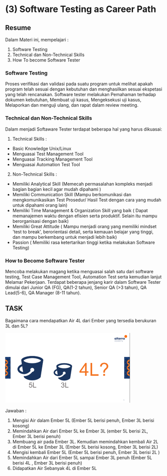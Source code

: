 # (3) Software Testing as Career Path

## Resume 

Dalam Materi ini, mempelajari :
1. Software Testing
2. Technical dan Non-Technical Skills
3. How To become Software Tester

### Software Testing
Proses verifikasi dan validasi pada suatu program untuk melihat apakah program telah sesuai dengan kebutuhan dan menghasilkan sesuai ekspetasi yang telah rencanakan. Software tester melakukan Pemahaman terhadap dokumen kebutuhan, Membuat uji kasus, Mengeksekusi uji kasus, Melaporkan dan menguji ulang, dan rapat dalam review meeting.


### Technical dan Non-Technical Skills
Dalam menjadi Softaware Tester terdapat beberapa hal yang harus dikuasai:
1. Technical Skills :
  * Basic Knowledge Unix/Linux
  * Menguasai Test Management Tool
  * Menguasai Tracking Management Tool
  * Menguasai Automation Test Tool

2. Non-Technical Skills :
  * Memiliki Analytical Skill (Memecah permasalahan kompleks menjadi bagian bagian kecil agar mudah dipahami )
  * Memiliki Communication Skill (Mampu berkomunikasi dan mengkomunikasikan Test Prosedur/ Hasil Test dengan cara yang mudah untuk dipahami orang lain)
  * Memiliki Time Management & Organization  Skill yang baik ( Dapat memanajemen waktu dengan efisien serta produktif. Selain itu mampu berorganisasi dengan baik)
  * Memiliki Great Attitude ( Mampu menjadi orang yang memiliki mindset 'test to break', berorientasi detail, serta kemauan belajar yang tinggi, dan mampu berkembang untuk menjadi lebih baik) 
  * Passion ( Memiliki rasa ketertarikan tinggi ketika melakukan Software Testing)
 
### How to Become Software Tester
Mencoba melakukan magang ketika menguasai salah satu dari software testing, Test Case Management Tool, Automation Test serta kemudian lanjut Melamar Pekerjaan. Terdapat beberapa jenjang karir dalam Software Tester dimulai dari Junior QA (FG), QA(1-2 tahun), Senior QA (>3 tahun), QA Lead(5-6), QA Manager (8-11 tahun). 

## TASK
Bagaimana cara mendapatkan Air 4L dari Ember yang tersedia berukuran 3L dan 5L?

<img src="./Screenshoot/Analitikal_Soal.png" width="400">

Jawaban :
  1. Mengisi Air dalam Ember 5L (Ember 5L berisi penuh, Ember 3L berisi kosong)
  2. Memindahkan Air dari Ember 5L ke Ember 3L (ember 5L berisi 2L, Ember 3L berisi penuh)
  3. Membuang air pada Ember 3L. Kemudian memindahkan kembali Air 2L di Ember 5L ke Ember 3L (Ember 5L berisi kosong, Ember 3L berisi 2L)
  4. Mengisi kembali Ember 5L (Ember 5L berisi penuh, Ember 3L berisi 2L )
  5. Memindahkan Air dari Ember 5L sampai Ember 3L penuh (Ember 5L berisi 4L , Ember 3L berisi penuh)
  6. Didapatkan Air Sebanyak 4L di Ember 5L

